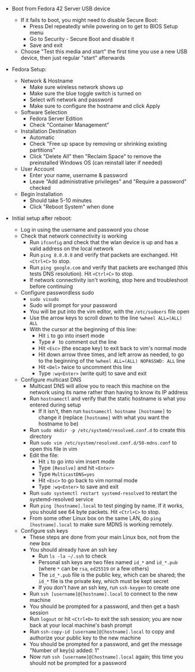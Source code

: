 * Boot from Fedora 42 Server USB device
	* If it fails to boot, you might need to disable Secure Boot:
		* Press Del repeatedly while powering on to get to BIOS Setup menu
		* Go to Security - Secure Boot and disable it
		* Save and exit
	* Choose "Test this media and start" the first time you use a new USB device, then just regular "start" afterwards

* Fedora Setup:
	* Network & Hostname
		* Make sure wireless network shows up
		* Make sure the blue toggle switch is turned on
		* Select wifi network and password
		* Make sure to configure the hostname and click Apply
	* Software Selection
		* Fedora Server Edition
		* Check "Container Management"
	* Installation Destination
		* Automatic
		* Check "Free up space by removing or shrinking existing partitions"
		* Click "Delete All" then "Reclaim Space" to remove the preinstalled Windows OS (can reinstall later if needed)
	* User Account
		* Enter your name, username & password
		* Leave "Add administrative privileges" and "Require a password" checked
	* Begin Installation
		* Should take 5-10 minutes
		* Click "Reboot System" when done

* Initial setup after reboot:
	* Log in using the username and password you chose
	* Check that network connectivity is working
        * Run `ifconfig` and check that the wlan device is up and has a valid address on the local network
        * Run `ping 8.8.8.8` and verify that packets are exchanged.  Hit `<Ctrl+C>` to stop.
        * Run `ping google.com` and verify that packets are exchanged (this tests DNS resolution).  Hit `<Ctrl+C>` to stop.
		* If network connectivity isn't working, stop here and troubleshoot before continuing
	* Configure passwordless sudo
		* `sudo visudo`
		* Sudo will prompt for your password
		* You will be put into the vim editor, with the `/etc/sudoers` file open
		* Use the arrow keys to scroll down to the line `%wheel ALL=(ALL) ALL`
		* With the cursor at the beginning of this line:
			* Hit `i` to go into insert mode
			* Type `# ` to comment out the line
			* Hit `<Esc>` (the escape key) to exit back to vim's normal mode
			* Hit down arrow three times, and left arrow as needed, to go to the beginning of the `%wheel ALL=(ALL) NOPASSWD: ALL` line
			* Hit `<Del>` twice to uncomment this line
			* Type `:wq<Enter>` (write quit) to save and exit
	* Configure multicast DNS
		* Multicast DNS will allow you to reach this machine on the network using its name rather than having to know its IP address
		* Run `hostnamectl` and verify that the static hostname is what you entered during setup
			* If it isn't, then run `hostnamectl hostname [hostname]` to change it (replace `[hostname]` with what you want the hostname to be)
		* Run `sudo mkdir -p /etc/systemd/resolved.conf.d` to create this directory
		* Run `sudo vim /etc/system/resolved.conf.d/50-mdns.conf` to open this file in vim
		* Edit the file:
			* Hit `i` to go into vim insert mode
			* Type `[Resolve]` and hit `<Enter>`
			* Type `MulticastDNS=yes`
			* Hit `<Esc>` to go back to vim normal mode
			* Type `:wq<Enter>` to save and exit
		* Run `sudo systemctl restart systemd-resolved` to restart the systemd-resolved service
		* Run `ping [hostname].local` to test pinging by name.  If it works, you should see 64 byte packets.  Hit `<Ctrl+C>` to stop.
		* From some other Linux box on the same LAN, do `ping [hostname].local` to make sure MDNS is working remotely.
	* Configure ssh keys
        * These steps are done from your main Linux box, not from the new box
		* You should already have an ssh key
			* Run `ls -la ~/.ssh` to check
			* Personal ssh keys are two files named `id_*` and `id_*.pub` (where `*` can be `rsa`, `ed25519` or a few others)
			* The `id_*.pub` file is the public key, which can be shared; the `id_*` file is the private key, which must be kept secret
			* If you don't have an ssh key, run `ssh-keygen` to create one
		* Run `ssh [username]@[hostname].local` to connect to the new machine
		* You should be prompted for a password, and then get a bash session
		* Run `logout` or hit `<Ctrl+D>` to exit the ssh session; you are now back at your local machine's bash prompt
		* Run `ssh-copy-id [username]@[hostname].local` to copy and authorize your public key to the new machine
		* You should be prompted for a password, and get the message "Number of key(s) added: 1"
		* Now run `ssh [username]@[hostname].local` again; this time you should not be prompted for a password

